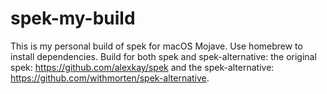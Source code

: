 # spek-my-build
This is my personal build of spek for macOS Mojave.
Use homebrew to install dependencies.
Build for both spek and spek-alternative:
the original spek: <https://github.com/alexkay/spek> and
the spek-alternative: <https://github.com/withmorten/spek-alternative>.
